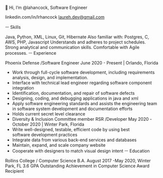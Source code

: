 👋 Hi, I’m @lahancock, Software Engineer

linkedin.com/in/lrhancock
laureh.dev@gmail.com

ㅡ
Skills
	  

Java, Python, XML, Linux, Git, Hibernate
Also familiar with: Postgres, C, AWS, PHP, Javascript
Understands and adheres to project schedules. Strong analytical and communication skills. Comfortable with Agile processes.
	ㅡ
Experience
	  

Phoenix Defense /Software Engineer
June  2020 - Present | Orlando, Florida
- Work through full-cycle software development, including requirements analysis, design, and implementation.
- Interface with technical lead engineer regarding software component integration
- Identification, documentation, and repair of software defects
- Designing, coding, and debugging applications in java and xml
- Apply software engineering standards and assists the engineering team in software system development and documentation efforts
- Holds current secret level clearance
- Diversity & Inclusion Committee member
RSR /Developer
May 2020 -October 2020 |  Winter Park, Florida
- Write well-designed, testable, efficient code by using best   
  software development practices
- Integrate data from various back-end services and databases
- Maintain, expand, and scale company website
- Cooperate with designers to match visual design intent
	ㅡ
Education
	  

Rollins College / Computer Science B.A.
August 2017 -May 2020, Winter Park, FL
3.6 GPA
Outstanding Achievement in Computer Science Award Recipient
